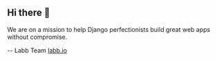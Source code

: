 ## Hi there 👋

We are on a mission to help Django perfectionists build great web apps without compromise.

-- Labb Team
[labb.io](https://labb.io/)
